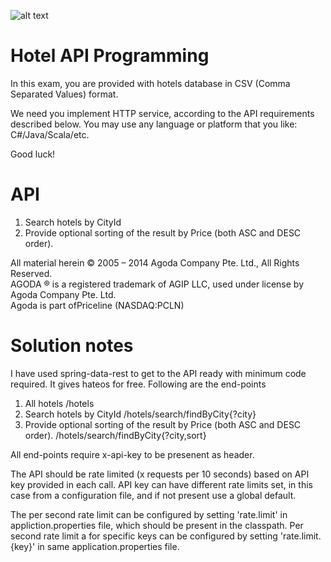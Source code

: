 ![alt text](http://cdn0.agoda.net/images/MVC/default/logo-agoda-mobile@2X.png "agoda")

Hotel API Programming
===================
In this exam, you are provided with hotels database in CSV (Comma Separated Values) format. 

We need you implement HTTP service, according to the API requirements described below.
You may use any language or platform that you like: C#/Java/Scala/etc.

Good luck!


API
======
  1. Search hotels by CityId
  2. Provide optional sorting of the result by Price (both ASC and DESC order).





All material herein © 2005 – 2014 Agoda Company Pte. Ltd., All Rights Reserved.<br />
AGODA ® is a registered trademark of AGIP LLC, used under license by Agoda Company Pte. Ltd.<br />
Agoda is part ofPriceline (NASDAQ:PCLN)<br />


Solution notes
==============

I have used spring-data-rest to get to the API ready with minimum code required. It gives hateos for free. Following are the end-points

  1. All hotels
      /hotels
  2. Search hotels by CityId
      /hotels/search/findByCity{?city}
  2. Provide optional sorting of the result by Price (both ASC and DESC order).
      /hotels/search/findByCity{?city,sort}

All end-points require x-api-key to be presenent as header. 


The API should be rate limited (x requests per 10 seconds) based on API key provided in each call.
API key can have different rate limits set, in this case from a configuration file, and if not present use a global default.

The per second rate limit can be configured by setting 'rate.limit' in appliction.properties file, which should be present in the classpath.
Per second rate limit a for specific keys can be configured by setting 'rate.limit.{key}' in same application.properties file.
